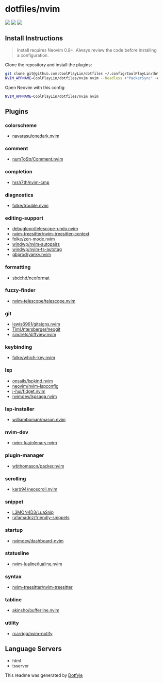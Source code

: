 # dotfiles/nvim

<a href="https://dotfyle.com/CoolPlayLin/dotfiles-nvim"><img src="https://dotfyle.com/CoolPlayLin/dotfiles-nvim/badges/plugins?style=flat" /></a>
<a href="https://dotfyle.com/CoolPlayLin/dotfiles-nvim"><img src="https://dotfyle.com/CoolPlayLin/dotfiles-nvim/badges/leaderkey?style=flat" /></a>
<a href="https://dotfyle.com/CoolPlayLin/dotfiles-nvim"><img src="https://dotfyle.com/CoolPlayLin/dotfiles-nvim/badges/plugin-manager?style=flat" /></a>

## Install Instructions

> Install requires Neovim 0.9+. Always review the code before installing a
> configuration.

Clone the repository and install the plugins:

```sh
git clone git@github.com:CoolPlayLin/dotfiles ~/.config/CoolPlayLin/dotfiles
NVIM_APPNAME=CoolPlayLin/dotfiles/nvim nvim --headless +"PackerSync" +qa
```

Open Neovim with this config:

```sh
NVIM_APPNAME=CoolPlayLin/dotfiles/nvim nvim
```

## Plugins

### colorscheme

- [navarasu/onedark.nvim](https://dotfyle.com/plugins/navarasu/onedark.nvim)

### comment

- [numToStr/Comment.nvim](https://dotfyle.com/plugins/numToStr/Comment.nvim)

### completion

- [hrsh7th/nvim-cmp](https://dotfyle.com/plugins/hrsh7th/nvim-cmp)

### diagnostics

- [folke/trouble.nvim](https://dotfyle.com/plugins/folke/trouble.nvim)

### editing-support

- [debugloop/telescope-undo.nvim](https://dotfyle.com/plugins/debugloop/telescope-undo.nvim)
- [nvim-treesitter/nvim-treesitter-context](https://dotfyle.com/plugins/nvim-treesitter/nvim-treesitter-context)
- [folke/zen-mode.nvim](https://dotfyle.com/plugins/folke/zen-mode.nvim)
- [windwp/nvim-autopairs](https://dotfyle.com/plugins/windwp/nvim-autopairs)
- [windwp/nvim-ts-autotag](https://dotfyle.com/plugins/windwp/nvim-ts-autotag)
- [gbprod/yanky.nvim](https://dotfyle.com/plugins/gbprod/yanky.nvim)

### formatting

- [sbdchd/neoformat](https://dotfyle.com/plugins/sbdchd/neoformat)

### fuzzy-finder

- [nvim-telescope/telescope.nvim](https://dotfyle.com/plugins/nvim-telescope/telescope.nvim)

### git

- [lewis6991/gitsigns.nvim](https://dotfyle.com/plugins/lewis6991/gitsigns.nvim)
- [TimUntersberger/neogit](https://dotfyle.com/plugins/TimUntersberger/neogit)
- [sindrets/diffview.nvim](https://dotfyle.com/plugins/sindrets/diffview.nvim)

### keybinding

- [folke/which-key.nvim](https://dotfyle.com/plugins/folke/which-key.nvim)

### lsp

- [onsails/lspkind.nvim](https://dotfyle.com/plugins/onsails/lspkind.nvim)
- [neovim/nvim-lspconfig](https://dotfyle.com/plugins/neovim/nvim-lspconfig)
- [j-hui/fidget.nvim](https://dotfyle.com/plugins/j-hui/fidget.nvim)
- [nvimdev/lspsaga.nvim](https://dotfyle.com/plugins/nvimdev/lspsaga.nvim)

### lsp-installer

- [williamboman/mason.nvim](https://dotfyle.com/plugins/williamboman/mason.nvim)

### nvim-dev

- [nvim-lua/plenary.nvim](https://dotfyle.com/plugins/nvim-lua/plenary.nvim)

### plugin-manager

- [wbthomason/packer.nvim](https://dotfyle.com/plugins/wbthomason/packer.nvim)

### scrolling

- [karb94/neoscroll.nvim](https://dotfyle.com/plugins/karb94/neoscroll.nvim)

### snippet

- [L3MON4D3/LuaSnip](https://dotfyle.com/plugins/L3MON4D3/LuaSnip)
- [rafamadriz/friendly-snippets](https://dotfyle.com/plugins/rafamadriz/friendly-snippets)

### startup

- [nvimdev/dashboard-nvim](https://dotfyle.com/plugins/nvimdev/dashboard-nvim)

### statusline

- [nvim-lualine/lualine.nvim](https://dotfyle.com/plugins/nvim-lualine/lualine.nvim)

### syntax

- [nvim-treesitter/nvim-treesitter](https://dotfyle.com/plugins/nvim-treesitter/nvim-treesitter)

### tabline

- [akinsho/bufferline.nvim](https://dotfyle.com/plugins/akinsho/bufferline.nvim)

### utility

- [rcarriga/nvim-notify](https://dotfyle.com/plugins/rcarriga/nvim-notify)

## Language Servers

- html
- tsserver

This readme was generated by [Dotfyle](https://dotfyle.com)
